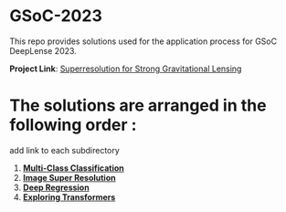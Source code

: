 # __GSoC-2023__

This repo provides solutions used for the application process for GSoC DeepLense 2023.
<br>

**Project Link**: [Superresolution for Strong Gravitational Lensing](https://ml4sci.org/gsoc/2023/proposal_DEEPLENSE6.html)
 <br>

# __The solutions are arranged in the following order :__ <br>

add link to each subdirectory <br>
1. [**Multi-Class Classification**](https://github.com/AminMohamed-3/GSoC_Tests_2023/tree/master/Common_Test) <br>
2. [**Image Super Resolution**](https://github.com/AminMohamed-3/GSoC_Tests_2023/tree/master/Test_III_Learning_Mass_of_Dark_Matter_Halo) <br>
3. [**Deep Regression**](https://github.com/AminMohamed-3/GSoC_Tests_2023/tree/master/Test_III_Learning_Mass_of_Dark_Matter_Halo) <br>
4. [**Exploring Transformers**](https://github.com/AminMohamed-3/GSoC_Tests_2023/tree/master/Specific_Test_V_Exploring_Transformers)





